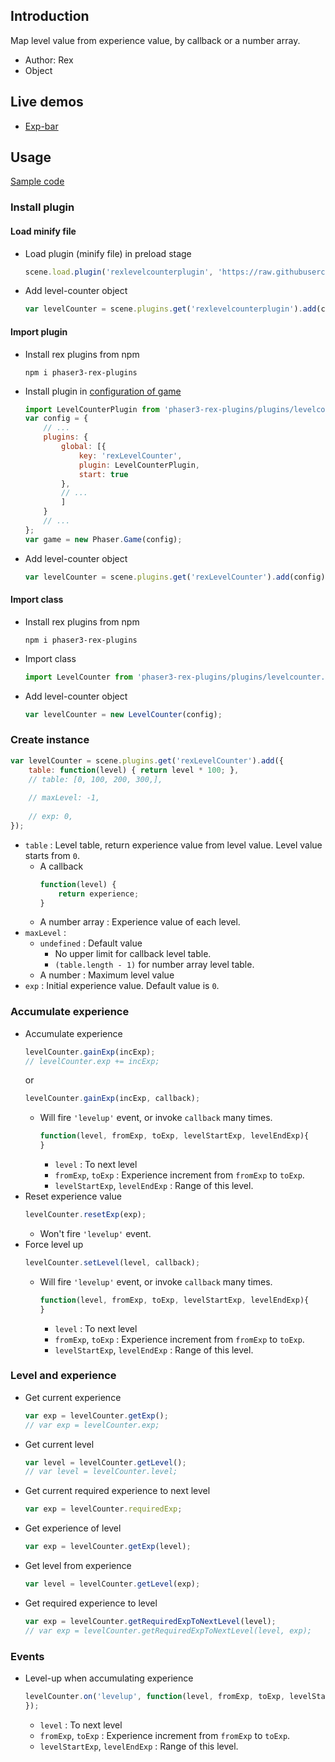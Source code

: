 ## Introduction

Map level value from experience value, by callback or a number array.

- Author: Rex
- Object

## Live demos

- [Exp-bar](https://codepen.io/rexrainbow/pen/jOXomJK)

## Usage

[Sample code](https://github.com/rexrainbow/phaser3-rex-notes/tree/master/examples/levelcounter)

### Install plugin

#### Load minify file

- Load plugin (minify file) in preload stage
    ```javascript
    scene.load.plugin('rexlevelcounterplugin', 'https://raw.githubusercontent.com/rexrainbow/phaser3-rex-notes/master/dist/rexlevelcounterplugin.min.js', true);
    ```
- Add level-counter object
    ```javascript
    var levelCounter = scene.plugins.get('rexlevelcounterplugin').add(config);
    ```

#### Import plugin

- Install rex plugins from npm
    ```
    npm i phaser3-rex-plugins
    ```
- Install plugin in [configuration of game](game.md#configuration)
    ```javascript
    import LevelCounterPlugin from 'phaser3-rex-plugins/plugins/levelcounter-plugin.js';
    var config = {
        // ...
        plugins: {
            global: [{
                key: 'rexLevelCounter',
                plugin: LevelCounterPlugin,
                start: true
            },
            // ...
            ]
        }
        // ...
    };
    var game = new Phaser.Game(config);
    ```
- Add level-counter object
    ```javascript
    var levelCounter = scene.plugins.get('rexLevelCounter').add(config);
    ```

#### Import class

- Install rex plugins from npm
    ```
    npm i phaser3-rex-plugins
    ```
- Import class
    ```javascript
    import LevelCounter from 'phaser3-rex-plugins/plugins/levelcounter.js';
    ```
- Add level-counter object
    ```javascript
    var levelCounter = new LevelCounter(config);
    ```

### Create instance

```javascript
var levelCounter = scene.plugins.get('rexLevelCounter').add({
    table: function(level) { return level * 100; },
    // table: [0, 100, 200, 300,],
    
    // maxLevel: -1,
    
    // exp: 0,
});
```

- `table` : Level table, return experience value from level value. Level value starts from `0`.
    - A callback
        ```javascript
        function(level) {
            return experience;
        }
        ```
    - A number array : Experience value of each level.
- `maxLevel` :
    - `undefined` : Default value
        - No upper limit for callback level table.
        - `(table.length - 1)` for number array level table.
    - A number : Maximum level value
- `exp` : Initial experience value. Default value is `0`.

### Accumulate experience

- Accumulate experience
    ```javascript
    levelCounter.gainExp(incExp);
    // levelCounter.exp += incExp;
    ```
    or
    ```javascript
    levelCounter.gainExp(incExp, callback);
    ```
    - Will fire `'levelup'` event, or invoke `callback` many times.
        ```javascript
        function(level, fromExp, toExp, levelStartExp, levelEndExp){        
        }
        ```
        - `level` : To next level
        - `fromExp`, `toExp` : Experience increment from `fromExp` to `toExp`.
        - `levelStartExp`, `levelEndExp` : Range of this level.
- Reset experience value
    ```javascript
    levelCounter.resetExp(exp);
    ```
    - Won't fire `'levelup'` event.
- Force level up
    ```javascript
    levelCounter.setLevel(level, callback);
    ```
    - Will fire `'levelup'` event, or invoke `callback` many times.
        ```javascript
        function(level, fromExp, toExp, levelStartExp, levelEndExp){        
        }
        ```
        - `level` : To next level
        - `fromExp`, `toExp` : Experience increment from `fromExp` to `toExp`.
        - `levelStartExp`, `levelEndExp` : Range of this level.

### Level and experience

- Get current experience
    ```javascript
    var exp = levelCounter.getExp();
    // var exp = levelCounter.exp;
    ```
- Get current level
    ```javascript
    var level = levelCounter.getLevel();
    // var level = levelCounter.level;
    ```
- Get current required experience to next level
    ```javascript
    var exp = levelCounter.requiredExp;
    ```
- Get experience of level
    ```javascript
    var exp = levelCounter.getExp(level);
    ```
- Get level from experience
    ```javascript
    var level = levelCounter.getLevel(exp);
    ```
- Get required experience to level
    ```javascript
    var exp = levelCounter.getRequiredExpToNextLevel(level);
    // var exp = levelCounter.getRequiredExpToNextLevel(level, exp);
    ```

### Events

- Level-up when accumulating experience
    ```javascript
    levelCounter.on('levelup', function(level, fromExp, toExp, levelStartExp, levelEndExp){        
    });
    ```
    - `level` : To next level
    - `fromExp`, `toExp` : Experience increment from `fromExp` to `toExp`.
    - `levelStartExp`, `levelEndExp` : Range of this level.
